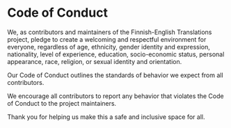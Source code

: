 # Code of Conduct

We, as contributors and maintainers of the Finnish-English Translations project, pledge to create a welcoming and respectful environment for everyone, regardless of age, ethnicity, gender identity and expression, nationality, level of experience, education, socio-economic status, personal appearance, race, religion, or sexual identity and orientation.

Our Code of Conduct outlines the standards of behavior we expect from all contributors.

<!-- Please review it in detail: [Code of Conduct](./CODE_OF_CONDUCT.md). -->

We encourage all contributors to report any behavior that violates the Code of Conduct to the project maintainers.

Thank you for helping us make this a safe and inclusive space for all.
